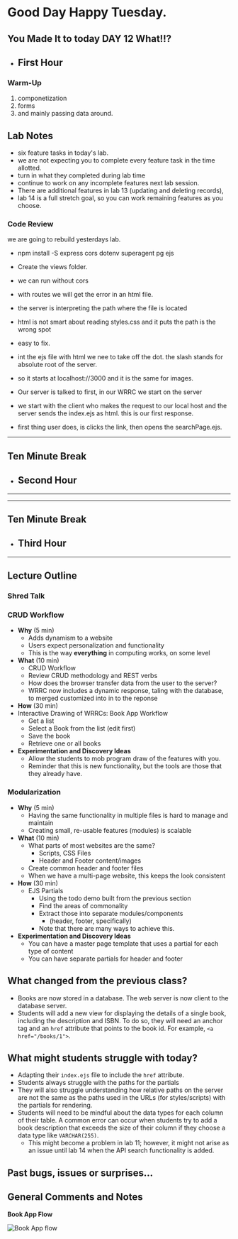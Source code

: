 # Good Day Happy Tuesday. 

**You Made It to today DAY 12 What!!?**
--- 

- ## First Hour
### Warm-Up

1. componetization 
2. forms 
3. and mainly passing data around. 
## Lab Notes
-  six feature tasks in today's lab.
-  we are not expecting you to complete every feature task in the time allotted.
-  turn in what they completed during lab time
-  continue to work on any incomplete features  next lab session.
-  There are additional features in lab 13 (updating and deleting records), 
-  lab 14 is a full stretch goal, so you can work remaining features as you choose.

### Code Review
we are going to rebuild yesterdays lab. 
- npm install -S express cors dotenv superagent pg ejs
- Create the views folder. 
- we can run without cors
- with routes we will get the error in an html file. 
- the server is interpreting the path where the file is located
- html is not smart about reading styles.css and it puts the path is the wrong spot 
- easy to fix. 
- int the ejs file with html we nee to take off the dot. the slash stands for absolute root of the server. 
- so it starts at localhost://3000 and it is the same for images. 


- Our server is talked to first, in our WRRC we start on the server 
- we start with the client who makes the request to our local host and the server sends the index.ejs as html. this is our first response. 
- first thing user does, is clicks the link, then opens the searchPage.ejs. 

























---
## Ten Minute Break
- ## Second Hour
---



































---
## Ten Minute Break
- ## Third Hour
---
## Lecture Outline



### Shred Talk




### CRUD Workflow

- **Why** (5 min)
  - Adds dynamism to a website
  - Users expect personalization and functionality
  - This is the way **everything** in computing works, on some level
- **What** (10 min)
  - CRUD Workflow
  - Review CRUD methodology and REST verbs
  - How does the browser transfer data from the user to the server?
  - WRRC now includes a dynamic response, taling with the database, to merged customized into in to the reponse
- **How** (30 min)
- Interactive Drawing of WRRCs: Book App Workflow
  - Get a list
  - Select a Book from the list (edit first)
  - Save the book
  - Retrieve one or all books
- **Experimentation and Discovery Ideas**
  - Allow the students to mob program draw of the features with you.
  - Reminder that this is new functionality, but the tools are those that they already have.

### Modularization

- **Why** (5 min)
  - Having the same functionality in multiple files is hard to manage and maintain
  - Creating small, re-usable features (modules) is scalable
- **What** (10 min)
  - What parts of most websites are the same?
    - Scripts, CSS Files
    - Header and Footer content/images
  - Create common header and footer files
  - When we have a multi-page website, this keeps the look consistent
- **How** (30 min)
  - EJS Partials
    - Using the todo demo built from the previous section
    - Find the areas of commonality
    - Extract those into separate modules/components
      - (header, footer, specifically)
    - Note that there are many ways to achieve this.
- **Experimentation and Discovery Ideas**
  - You can have a master page template that uses a partial for each type of content
  - You can have separate partials for header and footer



## What changed from the previous class?

- Books are now stored in a database. The web server is now client to the database server.
- Students will add a new view for displaying the details of a single book, including the description and ISBN. To do so, they will need an anchor tag and an `href` attribute that points to the book id. For example, `<a href="/books/1">`.

## What might students struggle with today?

- Adapting their `index.ejs` file to include the `href` attribute.
- Students always struggle with the paths for the partials
- They will also struggle understanding how relative paths on the server are not the same as the paths used in the URLs (for styles/scripts) with the partials for rendering.
- Students will need to be mindful about the data types for each column of their table. A common error can occur when students try to add a book description that exceeds the size of their column if they choose a data type like `VARCHAR(255)`.
  - This might become a problem in lab 11; however, it might not arise as an issue until lab 14 when the API search functionality is added.



## Past bugs, issues or surprises...

## General Comments and Notes

**Book App Flow**

![Book App flow](whiteboard-diagrams/book-app-flow.png)
